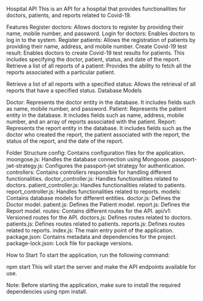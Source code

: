 Hospital API
This is an API for a hospital that provides functionalities for doctors, patients, and reports related to Covid-19.

Features
Register doctors: Allows doctors to register by providing their name, mobile number, and password.
Login for doctors: Enables doctors to log in to the system.
Register patients: Allows the registration of patients by providing their name, address, and mobile number.
Create Covid-19 test result: Enables doctors to create Covid-19 test results for patients. This includes specifying the doctor, patient, status, and date of the report.
Retrieve a list of all reports of a patient: Provides the ability to fetch all the reports associated with a particular patient.

Retrieve a list of all reports with a specified status: Allows the retrieval of all reports that have a specified status.
Database Models


Doctor: Represents the doctor entity in the database. It includes fields such as name, mobile number, and password.
Patient: Represents the patient entity in the database. It includes fields such as name, address, mobile number, and an array of reports associated with the patient.
Report: Represents the report entity in the database. It includes fields such as the doctor who created the report, the patient associated with the report, the status of the report, and the date of the report.


Folder Structure
config: Contains configuration files for the application.
moongose.js: Handles the database connection using Mongoose.
passport-jwt-strategy.js: Configures the passport-jwt strategy for authentication.
controllers: Contains controllers responsible for handling different functionalities.
doctor_controller.js: Handles functionalities related to doctors.
patient_controller.js: Handles functionalities related to patients.
report_controller.js: Handles functionalities related to reports.
models: Contains database models for different entities.
doctor.js: Defines the Doctor model.
patient.js: Defines the Patient model.
report.js: Defines the Report model.
routes: Contains different routes for the API.
api/v1: Versioned routes for the API.
doctors.js: Defines routes related to doctors.
patients.js: Defines routes related to patients.
reports.js: Defines routes related to reports.
index.js: The main entry point of the application.
package.json: Contains metadata and dependencies for the project.
package-lock.json: Lock file for package versions.


How to Start
To start the application, run the following command:


npm start
This will start the server and make the API endpoints available for use.

Note: Before starting the application, make sure to install the required dependencies using npm install.




